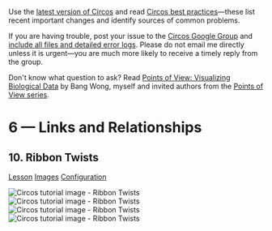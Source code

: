 Use the [latest version of Circos](/software/download/circos/) and read
[Circos best
practices](/documentation/tutorials/reference/best_practices/)—these list
recent important changes and identify sources of common problems.

If you are having trouble, post your issue to the [Circos Google
Group](https://groups.google.com/group/circos-data-visualization) and [include
all files and detailed error logs](/support/support/). Please do not email me
directly unless it is urgent—you are much more likely to receive a timely
reply from the group.

Don't know what question to ask? Read [Points of View: Visualizing Biological
Data](https://www.nature.com/nmeth/journal/v9/n12/full/nmeth.2258.html) by
Bang Wong, myself and invited authors from the [Points of View
series](https://mk.bcgsc.ca/pointsofview).

# 6 — Links and Relationships

## 10\. Ribbon Twists

[Lesson](/documentation/tutorials/links/twists/lesson)
[Images](/documentation/tutorials/links/twists/images)
[Configuration](/documentation/tutorials/links/twists/configuration)

![Circos tutorial image - Ribbon
Twists](/documentation/tutorials/links/twists/img/01.png) ![Circos tutorial
image - Ribbon Twists](/documentation/tutorials/links/twists/img/02.png)
![Circos tutorial image - Ribbon
Twists](/documentation/tutorials/links/twists/img/03.png) ![Circos tutorial
image - Ribbon Twists](/documentation/tutorials/links/twists/img/04.png)

